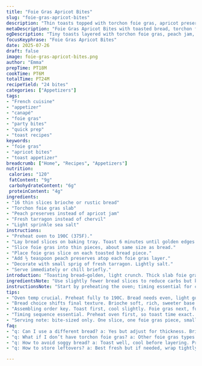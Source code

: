 ```yaml
---
title: "Foie Gras Apricot Bites"
slug: "foie-gras-apricot-bites"
description: "Thin toasts topped with torchon foie gras, apricot preserve, and fresh herbs. Toasted slices of bread, spread with foie gras, smothered lightly in apricot jam, finished with fresh chervil. Quick prep, simple layering. Twenty-four small servings. Slightly less bread than usual. Apricot replace with peach preserves for mild variation. Garnish green, aromatic. Subtle salt finish. No nuts, dairy, eggs. Crispy base, rich topping, sweet hint. Ready in about 40 minutes."
metaDescription: "Foie Gras Apricot Bites with toasted bread, torchon foie gras, peach preserves, fresh tarragon, and sea salt. Crunchy base, rich topping, quick 24 bites prep."
ogDescription: "Tiny toasts layered with torchon foie gras, peach jam, fresh tarragon, and salt. Rich, crisp, sweet-hit bites ready in 24 mins for elegant snack time."
focusKeyphrase: "Foie Gras Apricot Bites"
date: 2025-07-26
draft: false
image: foie-gras-apricot-bites.png
author: "Emma"
prepTime: PT18M
cookTime: PT6M
totalTime: PT24M
recipeYield: "24 bites"
categories: ["Appetizers"]
tags:
- "French cuisine"
- "appetizer"
- "canapé"
- "foie gras"
- "party bites"
- "quick prep"
- "toast recipes"
keywords:
- "foie gras"
- "apricot bites"
- "toast appetizer"
breadcrumb: ["Home", "Recipes", "Appetizers"]
nutrition: 
 calories: "120"
 fatContent: "9g"
 carbohydrateContent: "6g"
 proteinContent: "4g"
ingredients:
- "16 thin slices brioche or rustic bread"
- "Torchon foie gras slab"
- "Peach preserves instead of apricot jam"
- "Fresh tarragon instead of chervil"
- "Light sprinkle sea salt"
instructions:
- "Preheat oven to 190C (375F)."
- "Lay bread slices on baking tray. Toast 6 minutes until golden edges. Remove. Cool slightly."
- "Slice foie gras into thin pieces, about same size as bread."
- "Place foie gras slice on each toasted bread piece."
- "Add ½ teaspoon peach preserves atop each foie gras layer."
- "Decorate with small sprig of fresh tarragon. Lightly salt."
- "Serve immediately or chill briefly."
introduction: "Toasting bread—golden, light crunch. Thick slab foie gras sliced smooth. Jam. Sweet and sticky. Leafy herb fresh, green. Salt flakes scattered fine. Each bite soft and crunchy, rich and sweet. Peach jam swaps apricot, new twist. Tarragon, sharp. No nuts, dairy, eggs. Love the simplicity, quickness, punch of flavors. Serve at small party. Bites, not full plates. Bite-sized elegance. Little fuss, big taste. Can swap bread types, brioche richer, rustic more hearty. Jam varies too. Timing matters. Toast crisp, cool off. Then top. Assemble fast. Salt last. Keeps fresh, clean. Perfect for cooling wines or sparkling. Not overcomplicated, straightforward charm. Guests munch, savor fat and fruit contrast. Nothing extra needed. Just this. Easy but impressive."
ingredientsNote: "Use slightly fewer bread slices to reduce carbs but keep same portion count, exactly 16 instead of 24 slices. Choose brioche for milder sweetness or rustic country bread for texture contrast. Foie gras must be torchon style—dense, smooth, easy slicing. Choose high-quality preserves; replace apricot jam with peach preserves for different but close flavor. Fresh herbs like tarragon or substitute with basil or parsley if preferred instead of chervil, adding herbal brightness. No nuts, dairy, or eggs here; safe for those avoiding these allergens. Keep bread slices thin for easy biting, one bite each. Minimal garnishing, just salt to finish, which lifts flavors but does not overwhelm. Keep ingredients simple, avoid excess oil or butter."
instructionsNote: "Start by preheating the oven; timing essential for correctly toasted bread that is crisp but not burnt. Toasting in oven gives even color; grill and toaster possible alternatives but adjust times accordingly. After toasting, cool slices slightly to prevent foie gras melting too much on contact. Slice foie gras thin but intact. Placement matters—foil slices centered to cover most of bread. Spoon preserves next, exact quantities: half teaspoon per bite yields balance; more makes sweet dominate. Fresh herbs carefully selected and cleaned, small sprigs for decoration, adding fresh aroma and color contrast. Sprinkle sea salt at end just before serving; salt balances sweetness and fat. Serve immediately ideally, but short chilling for ten minutes possible to set preserves slightly firm. Avoid assembling too early - moistening bread and softening texture risk. Packing or transporting best done with separate elements or well-covering to maintain structure."
tips:
- "Oven temp crucial. Preheat fully to 190C. Bread needs even, light golden toasty edges. Timing 6 minutes standard but watch bread thickness. Too thin burns fast. Let bread cool 3-5 mins post-toast. Hot bread will soften foie gras, mess texture. Foie gras slice thickness matters. Thin but firm slices retain shape during layering. Sharp knife needed. Preserve scoops measured half teaspoon each. Keeps sweetness balanced. More jam means soggy or overpowering layers. Herbs tiny sprigs only. Tarragon is strong—small leaf size keeps bright without drowning flavors. Salt sprinkle last. Too early salt here won’t dissolve, stays crunchy and distracting. Serve fast or chill max 10-15 mins."
- "Bread choice shifts final texture. Brioche soft, rich, sweeter base. Rustic offers chew and bite contrast. Slices best at quarter-inch thickness. Toast crisp but tender. Foie gras torchon style critical for firm consistency; other types too soft or crumbly. Peach preserves swap apricot moves flavor to sweeter, floral side. Select natural preserves for cleaner taste, no heavy additives. Herbs can change aroma drastically. Tarragon brings anise sharpness unlike chervil’s soft green note. Parsley or basil substitutions possible but shift flavor balance. Use sea salt flakes or fine dry salt—not oily or wet. Minimal oil or butter used anywhere. Assembly speed matters; build quickly after bread cools to avoid sogginess."
- "Assembling order key. Toast first, cool slightly. Foie gras next, fully sliced, single piece each toast, centered. Then dollop preserves precisely half teaspoon. Overdoing jam sinks bread and covers foie gras mouthfeel. Herbs add freshness, small sprigs only, placed carefully to avoid overpowering. Salt at end, just before serving. Rushing starts melting foie gras and softening toast—texture lost. Chilling briefly can firm preserves slightly, but avoid long refrigeration. Packing for transport better in parts or tightly wrapped to keep crispness. Avoid coarse salt flakes that dominate. Layer sizes uniform for even eating experience and flavor bite per bite."
- "Timing sequence essential. Preheat oven first, so toast time exact. Bread turn golden but don’t darken too much or bitter notes. Cooling after baking key step. Use sharp knife for foie gras slices—torchon style’s dense texture holds shape better. Half teaspoon preserves ensures control over sweetness, avoid puddling. Herb size governs aroma intensity. Tarragon is pungent. Light salt sprinkle finishes taste, sugar-fat balance depends on it. Multitasking example: toast bread, prep foie gras slice, clean herbs, measure preserves simultaneously to meet quick assembly timing. Toast thickness influences heat penetration and texture contrast too. Experiment slightly by bread type for personal preference."
- "Serving note: bite-sized only. One slice, one foie gras piece, small jam dollop - easy to handle. Richness calls for moderate portions. No nuts, dairy, eggs—safe for allergies but watch for salt input if sensitive. No extra garnish needed; salt flakes make enough flavor pop. Combine with acidic drinks or sparkling wines to cut richness. Transport in layered, separated containers if away from home. Chilling short time okay but not long; preserves soften toast if held too long. Presentation simple, minimal fuss keeps focus on layered ingredients. Salt last keeps freshness alive. Each element counts towards final mouthfeel and aroma balance."
faq:
- "q: Can I use a different bread? a: Yes but adjust for thickness. Brioche softer, rustic chewier. Toast timing varies then. Thicker slices need longer. Thin slices crisp easier but risk burning. Keep slice uniform. Rustic adds texture contrast. Brioche milder flavor. Work your oven; watch bread carefully."
- "q: What if I don’t have torchon foie gras? a: Other foie gras types exist but texture differs. Torchon dense and firm, easy slicing. Other styles fragile, crumbly. Can try chilled pâté but spreads differently. Heat sensitive too. Keep slices cold to hold. Alternative: smaller chunks but risk uneven bites. Texture affects overall mouthfeel importantly."
- "q: How to avoid soggy bread? a: Toast well, cool before layering. Preserve measured small amounts, half teaspoon max. Assemble quickly after cooling. Foie gras layer first protects bread from jam moisture. Salt last to prevent early moisture draw. Short chilling okay, long refrigeration ruins crispness. Toast thickness matters; thicker bulkier toasts handle moisture better but less delicate."
- "q: How to store leftovers? a: Best fresh but if needed, wrap tightly, refrigerate. Bread softens fast though. Foie gras and preserves separate keep best. Reassemble before serving. Short fridge time, no more than 24 hours. Avoid freezing, texture lost. Transport separate components to keep crisp. Serve within hours of prep for best mouthfeel and flavor contrast."

---
```

